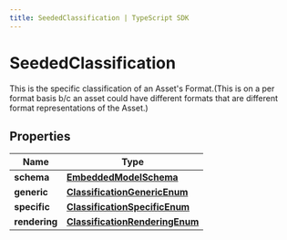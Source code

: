 ```yaml
---
title: SeededClassification | TypeScript SDK
---
```



# SeededClassification

This is the specific classification of an Asset\'s Format.(This is on a per format basis b/c an asset could have different formats that are different format representations of the Asset.)

## Properties

Name | Type
------------ | -------------
**schema** | [**EmbeddedModelSchema**](EmbeddedModelSchema)
**generic** | [**ClassificationGenericEnum**](ClassificationGenericEnum)
**specific** | [**ClassificationSpecificEnum**](ClassificationSpecificEnum)
**rendering** | [**ClassificationRenderingEnum**](ClassificationRenderingEnum)


